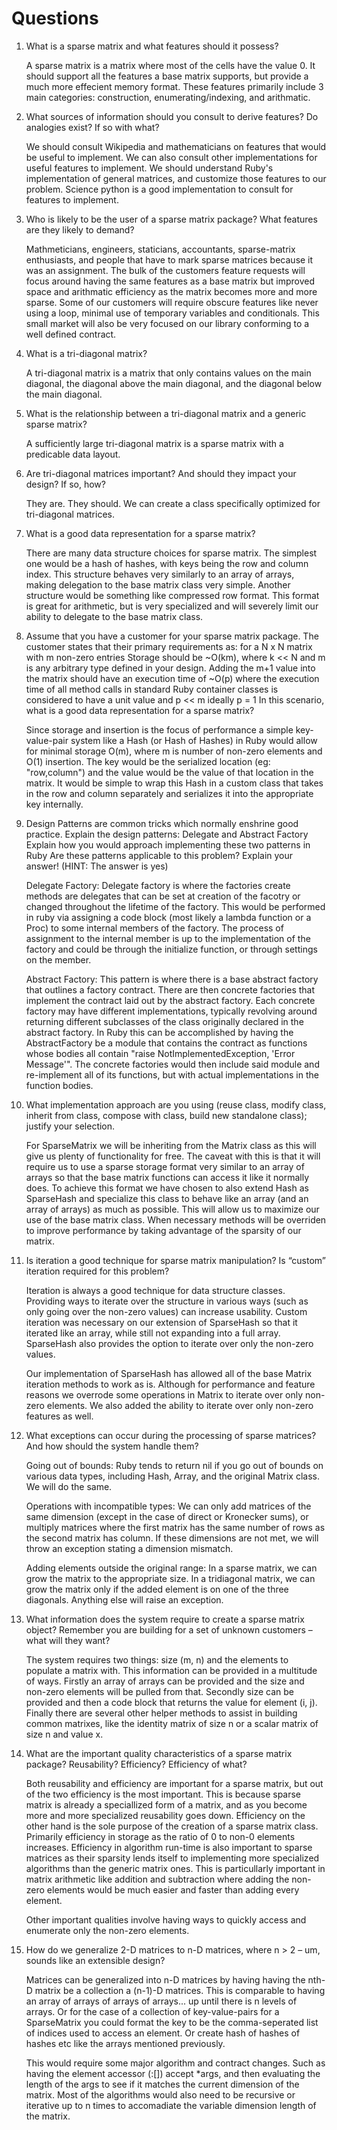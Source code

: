Questions
=========
1. What is a sparse matrix and what features should it possess?

   A sparse matrix is a matrix where most of the cells have the value 0. It
   should support all the features a base matrix supports, but provide a
   much more effecient memory format. These features primarily include 3
   main categories: construction, enumerating/indexing, and arithmatic.

2. What sources of information should you consult to derive features? Do
   analogies exist? If so with what?

   We should consult Wikipedia and mathematicians on features that would be
   useful to implement. We can also consult other implementations for useful
   features to implement. We should understand Ruby's implementation of general
   matrices, and customize those features to our problem. Science python is a
   good implementation to consult for features to implement.

3. Who is likely to be the user of a sparse matrix package? What features are
   they likely to demand?

   Mathmeticians, engineers, staticians, accountants, sparse-matrix enthusiasts,
   and people that have to mark sparse matrices because it was an assignment.
   The bulk of the customers feature requests will focus around having the same
   features as a base matrix but improved space and arithmatic efficiency as the
   matrix becomes more and more sparse. Some of our customers will require obscure
   features like never using a loop, minimal use of temporary variables and
   conditionals. This small market will also be very focused on our library
   conforming to a well defined contract.

4. What is a tri-diagonal matrix?

   A tri-diagonal matrix is a matrix that only contains values on the main
   diagonal, the diagonal above the main diagonal, and the diagonal below the
   main diagonal.

5. What is the relationship between a tri-diagonal matrix and a generic sparse
   matrix?

   A sufficiently large tri-diagonal matrix is a sparse matrix with a predicable
    data layout.

6. Are tri-diagonal matrices important? And should they impact your design? If
   so, how?

   They are. They should. We can create a class specifically optimized for
   tri-diagonal matrices.

7. What is a good data representation for a sparse matrix?

   There are many data structure choices for sparse matrix. The simplest one
   would be a hash of hashes, with keys being the row and column index. This
   structure behaves very similarly to an array of arrays, making delegation
   to the base matrix class very simple. Another structure would be something
   like compressed row format. This format is great for arithmetic, but is
   very specialized and will severely limit our ability to delegate to the
   base matrix class.

8. Assume that you have a customer for your sparse matrix package. The customer
   states that their primary requirements as: for a N x N matrix with m non-zero
   entries Storage should be ~O(km), where k << N and m is any arbitrary type
   defined in your design. Adding the m+1 value into the matrix should have an
   execution time of ~O(p) where the execution time of all method calls in
   standard Ruby container classes is considered to have a unit value and p << m
   ideally p = 1 In this scenario, what is a good data representation for a
   sparse matrix?

   Since storage and insertion is the focus of performance a simple
   key-value-pair system like a Hash (or Hash of Hashes) in Ruby would allow for 
   minimal storage O(m), where m is number of non-zero elements and O(1) insertion. 
   The key would be the serialized location (eg: "row,column") and the value would 
   be the value of that location in the matrix. It would be simple to wrap this 
   Hash in a custom class that takes in the row and column separately and 
   serializes it into the appropriate key internally.

9. Design Patterns are common tricks which normally enshrine good practice.
   Explain the design patterns: Delegate and Abstract Factory Explain how you
   would approach implementing these two patterns in Ruby Are these patterns
   applicable to this problem? Explain your answer! (HINT: The answer is yes)

   Delegate Factory:
   Delegate factory is where the factories create methods are delegates that
   can be set at creation of the facotry or changed throughout the lifetime of
   the factory. This would be performed in ruby via assigning a code block
   (most likely a lambda function or a Proc) to some internal members of the
   factory. The process of assignment to the internal member is up to the
   implementation of the factory and could be through the initialize function,
   or through settings on the member.

   Abstract Factory:
   This pattern is where there is a base abstract factory that outlines a
   factory contract. There are then concrete factories that implement the
   contract laid out by the abstract factory. Each concrete factory may have
   different implementations, typically revolving around returning different
   subclasses of the class originally declared in the abstract factory. In
   Ruby this can be accomplished by having the AbstractFactory be a module that
   contains the contract as functions whose bodies all contain "raise
   NotImplementedException, 'Error Message'". The concrete factories would then
   include said module and re-implement all of its functions, but with actual
   implementations in the function bodies.

10. What implementation approach are you using (reuse class, modify class,
    inherit from class, compose with class, build new standalone class);
    justify your selection.

    For SparseMatrix we will be inheriting from the Matrix class as this will
    give us plenty of functionality for free. The caveat with this is that it
    will require us to use a sparse storage format very similar to an array of
    arrays so that the base matrix functions can access it like it normally does.
    To achieve this format we have chosen to also extend Hash as SparseHash and
    specialize this class to behave like an array (and an array of arrays) as
    much as possible. This will allow us to maximize our use of the base matrix
    class. When necessary methods will be overriden to improve performance by
    taking advantage of the sparsity of our matrix.

11. Is iteration a good technique for sparse matrix manipulation? Is “custom”
    iteration required for this problem?

    Iteration is always a good technique for data structure classes. Providing
    ways to iterate over the structure in various ways (such as only going over
    the non-zero values) can increase usability. Custom iteration was necessary
    on our extension of SparseHash so that it iterated like an array, while still
    not expanding into a full array. SparseHash also provides the option to
    iterate over only the non-zero values.

    Our implementation of SparseHash has allowed all of the base Matrix iteration
    methods to work as is. Although for performance and feature reasons we overrode
    some operations in Matrix to iterate over only non-zero elements. We also added
    the ability to iterate over only non-zero features as well.

12. What exceptions can occur during the processing of sparse matrices? And how
    should the system handle them?

    Going out of bounds: Ruby tends to return nil if you go out of bounds on
    various data types, including Hash, Array, and the original Matrix class.
    We will do the same.

    Operations with incompatible types: We can only add matrices of the same
    dimension (except in the case of direct or Kronecker sums), or multiply
    matrices where the first matrix has the same number of rows as the second
    matrix has column. If these dimensions are not met, we will throw an
    exception stating a dimension mismatch.

    Adding elements outside the original range: In a sparse matrix, we can grow
    the matrix to the appropriate size. In a tridiagonal matrix, we can grow the
    matrix only if the added element is on one of the three diagonals. Anything
    else will raise an exception.

13. What information does the system require to create a sparse matrix object?
    Remember you are building for a set of unknown customers – what will they want?

    The system requires two things: size (m, n) and the elements to populate
    a matrix with. This information can be provided in a multitude of ways.
    Firstly an array of arrays can be provided and the size and non-zero elements
    will be pulled from that. Secondly size can be provided and then a code block
    that returns the value for element (i, j). Finally there are several other
    helper methods to assist in building common matrixes, like the identity matrix
    of size n or a scalar matrix of size n and value x.

14. What are the important quality characteristics of a sparse matrix package?
    Reusability? Efficiency? Efficiency of what?

    Both reusability and efficiency are important for a sparse matrix, but out of
    the two efficiency is the most important. This is because sparse matrix is
    already a speciallized form of a matrix, and as you become more and more
    specialized reusability goes down. Efficiency on the other hand is the sole
    purpose of the creation of a sparse matrix class. Primarily efficiency in
    storage as the ratio of 0 to non-0 elements increases. Efficiency in
    algorithm run-time is also important to sparse matrices as their sparsity
    lends itself to implementing more specialized algorithms than the generic
    matrix ones. This is particullarly important in matrix arithmetic like
    addition and subtraction where adding the non-zero elements would be much
    easier and faster than adding every element.
    
    Other important qualities involve having ways to quickly access and
    enumerate only the non-zero elements.

15. How do we generalize 2-D matrices to n-D matrices, where n > 2 – um, sounds
    like an extensible design?

    Matrices can be generalized into n-D matrices by having having the nth-D
    matrix be a collection a (n-1)-D matrices. This is comparable to having an
    array of arrays of arrays of arrays... up until there is n levels of arrays.
    Or for the case of a collection of key-value-pairs for a SparseMatrix you could
    format the key to be the comma-seperated list of indices used to access an element.
    Or create hash of hashes of hashes etc like the arrays mentioned previously.
    
    This would require some major algorithm and contract changes. Such as having the
    element accessor (:[]) accept *args, and then evaluating the length of the args
    to see if it matches the current dimension of the matrix. Most of the algorithms
    would also need to be recursive or iterative up to n times to accomadiate the 
    variable dimension length of the matrix.
